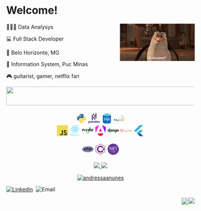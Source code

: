 <h1>Welcome! </h1>

 <div id="line" align="center">  
</div>


<div id="line" align="start">  
 <img src="rico.gif" width="200px" height="100px" align="right" padding="20px">

👩🏻‍💻 Data Analysys

💻 Full Stack Developer                                        

📌 Belo Horizonte, MG

🏫 Information System, Puc Minas

🎮 guitarist, gamer, netflix fan
</div>
</div>

 <img src="https://media.giphy.com/media/RWh8eviOem62GVZHLd/giphy.gif" width="1000" height="50"/>  
 

<div align="center">
  <br>
  <img src="https://github.com/devicons/devicon/blob/master/icons/python/python-original.svg" alt="Python" width="30" height="30">
  <img src="https://github.com/devicons/devicon/blob/master/icons/pandas/pandas-original-wordmark.svg" alt="Pandas" width="30" height="30">
  <img src="https://github.com/devicons/devicon/blob/master/icons/azuresqldatabase/azuresqldatabase-original.svg" alt="Azure SQL Database" width="30" height="30">
  <img src="https://github.com/devicons/devicon/blob/master/icons/mysql/mysql-original-wordmark.svg" alt="MySQL" width="30" height="30">
  <br>
  <img src="https://github.com/devicons/devicon/blob/master/icons/javascript/javascript-original.svg" alt="JavaScript" width="30" height="30">
  <img src="https://github.com/devicons/devicon/blob/master/icons/react/react-original-wordmark.svg" alt="Biblioteca React" width="30" height="30">
  <img src="https://github.com/devicons/devicon/blob/master/icons/nodejs/nodejs-original-wordmark.svg" alt="Node.js" width="30" height="30">
  <img src="https://github.com/devicons/devicon/blob/master/icons/angular/angular-original.svg" alt="Angular" width="30" height="30">
  <img src="https://github.com/devicons/devicon/blob/master/icons/django/django-plain-wordmark.svg" alt="Django" width="30" height="30">
  <img src="https://github.com/devicons/devicon/blob/master/icons/laravel/laravel-line-wordmark.svg" alt="Laravel" width="30" height="30">
  <img src="https://github.com/devicons/devicon/blob/master/icons/flutter/flutter-original.svg" alt="Flutter" width="30" height="30">
  <br>
  <br>
  <img src="https://github.com/devicons/devicon/blob/master/icons/php/php-original.svg" alt="PHP" width="30" height="30">
  <img src="https://github.com/devicons/devicon/blob/master/icons/csharp/csharp-line.svg" alt="C#" width="30" height="30">
  <img src="https://github.com/devicons/devicon/blob/master/icons/dotnetcore/dotnetcore-original.svg" alt=".NET Core" width="30" height="30">
  <br>
</div>



 <br width="1000" height="500"/>  
 

<div>
<center>
    <tr>
      <div align="center">
  <a href="https://github.com/andressaanunes">
  <img height="180em" src="https://github-readme-stats.vercel.app/api?username=andressaanunes&show_icons=true&theme=chartreuse-dark&include_all_commits=true&count_private=true"/>
  <img height="180em" src="https://github-readme-stats.vercel.app/api/top-langs/?username=andressaanunes&layout=compact&langs_count=7&theme=chartreuse-dark"/>
   <p><img src="https://github-readme-streak-stats.herokuapp.com/?user=andressaanunes&theme=chartreuse-dark" alt="andressaanunes" /></p>
</div>  
    </tr>
</center> 

 [![Linkedin](https://img.shields.io/badge/-Linkedin-informational?logo=Linkedin&logoColor=white&style=flat)](https://www.linkedin.com/in/andressa-assun%C3%A7%C3%A3o-65825216a/)&nbsp;
 ![Email](https://img.shields.io/badge/EMAIL-andressa_assuncao@live.com-lightgrey?logo=Minutemailer&logoColor=white&style=flat) 

 <div>
&nbsp;
<a href="#">
  <img align="right" src="https://komarev.com/ghpvc/?username=andressaanunes09&style=flat-square" height="20" />
</a>
  <img align="right" src="https://img.icons8.com/ios-filled/344/glasses.png" height="20" width="20" />
</div>




